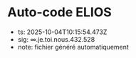 # Auto-code ELIOS
- ts: 2025-10-04T10:15:54.473Z
- sig: ∞.je.toi.nous.432.528
- note: fichier généré automatiquement